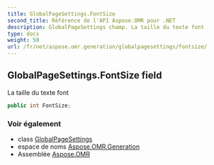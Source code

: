 ```yaml
---
title: GlobalPageSettings.FontSize
second_title: Référence de l'API Aspose.OMR pour .NET
description: GlobalPageSettings champ. La taille du texte font
type: docs
weight: 50
url: /fr/net/aspose.omr.generation/globalpagesettings/fontsize/
---
```

## GlobalPageSettings.FontSize field

La taille du texte font

```csharp
public int FontSize;
```

### Voir également

* class [GlobalPageSettings](../)
* espace de noms [Aspose.OMR.Generation](../../globalpagesettings/)
* Assemblée [Aspose.OMR](../../../)


